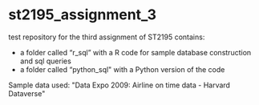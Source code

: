 # st2195_assignment_3
test repository for the third assignment of ST2195
contains: 
- a folder called “r_sql” with a R code for sample database construction and sql queries
- a folder called “python_sql" with a Python version of the code

Sample data used: "Data Expo 2009: Airline on time data - Harvard Dataverse"
